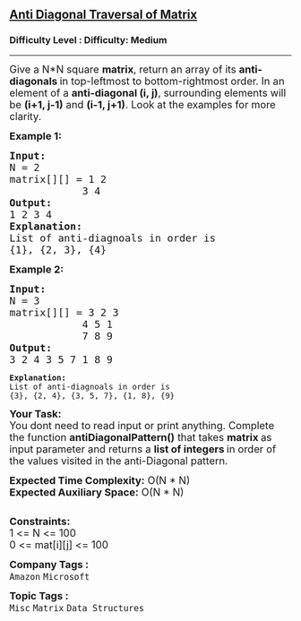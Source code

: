 <h2><a href="https://www.geeksforgeeks.org/problems/print-diagonally1623/1?page=1&sprint=fc2c4b1cb30225bd86fed8ac9498e023&sortBy=submissions">Anti Diagonal Traversal of Matrix</a></h2><h3>Difficulty Level : Difficulty: Medium</h3><hr><div class="problems_problem_content__Xm_eO"><p><span style="font-size: 18px;">Give a N*N square <strong>matrix</strong>, return an array of its <strong>anti-diagonals </strong>in top-leftmost to bottom-rightmost order. In an element of a <strong>anti-diagonal (i, j)</strong>, surrounding elements will be <strong>(i+1, j-1)</strong> and <strong>(i-1, j+1)</strong>. Look at the examples for more clarity.</span></p>
<p><span style="font-size: 18px;"><strong>Example 1:</strong></span></p>
<pre><span style="font-size: 18px;"><strong>Input:</strong>
N = 2
matrix[][] = 1 2<br>            3 4
<strong>Output:</strong>
1 2 3 4
<strong>Explanation:</strong>
List of anti-diagnoals in order is<br>{1}, {2, 3}, {4}</span></pre>
<p><span style="font-size: 18px;"><strong>Example 2:</strong></span></p>
<pre><span style="font-size: 18px;"><strong>Input:</strong>
N = 3
matrix[][] = 3 2 3<br>            4 5 1<br>            7 8 9<br><strong>Output:</strong>
3 2 4 3 5 7 1 8 9</span></pre>
<pre><strong>Explanation:</strong>
List of anti-diagnoals in order is<br>{3}, {2, 4}, {3, 5, 7}, {1, 8}, {9}</pre>
<p><span style="font-size: 18px;"><strong>Your Task:</strong><br>You dont need to read input or print anything. Complete the function <strong>antiDiagonal</strong><strong>Pattern()</strong> that takes <strong>matrix </strong>as input parameter and returns a <strong>list of integers </strong>in order of the values visited in the anti-Diagonal&nbsp;pattern.&nbsp;</span></p>
<p><span style="font-size: 18px;"><strong>Expected Time Complexity:</strong> O(N * N)<br><strong>Expected Auxiliary Space:</strong> O(N * N)</span><br>&nbsp;</p>
<p><span style="font-size: 18px;"><strong>Constraints:</strong><br>1 &lt;= N &lt;= 100<br>0 &lt;= mat[i][j] &lt;= 100</span></p></div><p><span style=font-size:18px><strong>Company Tags : </strong><br><code>Amazon</code>&nbsp;<code>Microsoft</code>&nbsp;<br><p><span style=font-size:18px><strong>Topic Tags : </strong><br><code>Misc</code>&nbsp;<code>Matrix</code>&nbsp;<code>Data Structures</code>&nbsp;